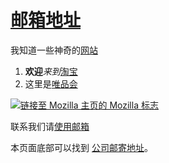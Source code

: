 <!DOCTYPE html>
<html>
  <head>
    <meta charset="utf-8">
    
  </head>
  <body>
    <h1 id="12138"><a href="index.html">邮箱地址</a></h1>
    <p>我知道一些神奇的<a href='https://www.bilibili.com/' title="小破站网址导航">网站</a></p>
    <ol>
        <li><strong>欢迎</strong><em>来到</em><a href="https://www.taobao.com/" title="淘宝网址导航">淘宝</a></li>
        <li>这里是<a href="https://www.vip.com/?wq=1">唯品会</a></li>
    </ol>
    <a href="https://www.mozilla.org/zh-CN/" title="这张图片是传送门">
        <img src="ssw.png" alt="链接至 Mozilla 主页的 Mozilla 标志">
      </a>
    <p>联系我们请<a href="#12138">使用邮箱</a></p>
    <p>本页面底部可以找到 <a href="#12138">公司邮寄地址</a>。</p>
    
  </body>
</html>
